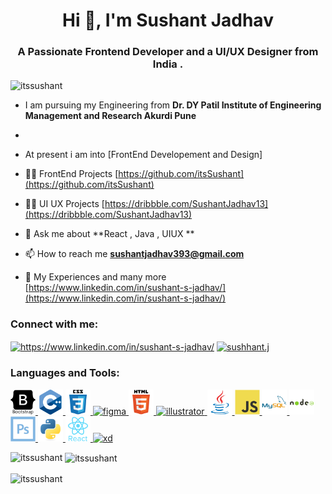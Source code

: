 <h1 align="center">Hi 👋, I'm Sushant Jadhav</h1>
<h3 align="center">A Passionate Frontend Developer and a UI/UX Designer from India .</h3>

<p align="left"> <img src="https://komarev.com/ghpvc/?username=itssushant&label=Profile%20views&color=0e75b6&style=flat" alt="itssushant" /> </p>

- I am pursuing my Engineering from **Dr. DY Patil Institute of Engineering Management and Research Akurdi Pune**

-

- At present i am into [FrontEnd Developement and Design]

- 👨‍💻 FrontEnd Projects [https://github.com/itsSushant](https://github.com/itsSushant)

- 👨‍💻 UI UX Projects [https://dribbble.com/SushantJadhav13](https://dribbble.com/SushantJadhav13)

- 💬 Ask me about **React , Java , UIUX **

- 📫 How to reach me **sushantjadhav393@gmail.com**

- 📄 My Experiences and many more [https://www.linkedin.com/in/sushant-s-jadhav/](https://www.linkedin.com/in/sushant-s-jadhav/)



<h3 align="left">Connect with me:</h3>
<p align="left">
<a href="https://linkedin.com/in/https://www.linkedin.com/in/sushant-s-jadhav/" target="blank"><img align="center" src="https://raw.githubusercontent.com/rahuldkjain/github-profile-readme-generator/master/src/images/icons/Social/linked-in-alt.svg" alt="https://www.linkedin.com/in/sushant-s-jadhav/" height="30" width="40" /></a>
<a href="https://instagram.com/sushhant.j" target="blank"><img align="center" src="https://raw.githubusercontent.com/rahuldkjain/github-profile-readme-generator/master/src/images/icons/Social/instagram.svg" alt="sushhant.j" height="30" width="40" /></a>
</p>

<h3 align="left">Languages and Tools:</h3>
<p align="left"> <a href="https://getbootstrap.com" target="_blank" rel="noreferrer"> <img src="https://raw.githubusercontent.com/devicons/devicon/master/icons/bootstrap/bootstrap-plain-wordmark.svg" alt="bootstrap" width="40" height="40"/> </a> <a href="https://www.w3schools.com/cpp/" target="_blank" rel="noreferrer"> <img src="https://raw.githubusercontent.com/devicons/devicon/master/icons/cplusplus/cplusplus-original.svg" alt="cplusplus" width="40" height="40"/> </a> <a href="https://www.w3schools.com/css/" target="_blank" rel="noreferrer"> <img src="https://raw.githubusercontent.com/devicons/devicon/master/icons/css3/css3-original-wordmark.svg" alt="css3" width="40" height="40"/> </a> <a href="https://www.figma.com/" target="_blank" rel="noreferrer"> <img src="https://www.vectorlogo.zone/logos/figma/figma-icon.svg" alt="figma" width="40" height="40"/> </a> <a href="https://www.w3.org/html/" target="_blank" rel="noreferrer"> <img src="https://raw.githubusercontent.com/devicons/devicon/master/icons/html5/html5-original-wordmark.svg" alt="html5" width="40" height="40"/> </a> <a href="https://www.adobe.com/in/products/illustrator.html" target="_blank" rel="noreferrer"> <img src="https://www.vectorlogo.zone/logos/adobe_illustrator/adobe_illustrator-icon.svg" alt="illustrator" width="40" height="40"/> </a> <a href="https://www.java.com" target="_blank" rel="noreferrer"> <img src="https://raw.githubusercontent.com/devicons/devicon/master/icons/java/java-original.svg" alt="java" width="40" height="40"/> </a> <a href="https://developer.mozilla.org/en-US/docs/Web/JavaScript" target="_blank" rel="noreferrer"> <img src="https://raw.githubusercontent.com/devicons/devicon/master/icons/javascript/javascript-original.svg" alt="javascript" width="40" height="40"/> </a> <a href="https://www.mysql.com/" target="_blank" rel="noreferrer"> <img src="https://raw.githubusercontent.com/devicons/devicon/master/icons/mysql/mysql-original-wordmark.svg" alt="mysql" width="40" height="40"/> </a> <a href="https://nodejs.org" target="_blank" rel="noreferrer"> <img src="https://raw.githubusercontent.com/devicons/devicon/master/icons/nodejs/nodejs-original-wordmark.svg" alt="nodejs" width="40" height="40"/> </a> <a href="https://www.photoshop.com/en" target="_blank" rel="noreferrer"> <img src="https://raw.githubusercontent.com/devicons/devicon/master/icons/photoshop/photoshop-line.svg" alt="photoshop" width="40" height="40"/> </a> <a href="https://www.python.org" target="_blank" rel="noreferrer"> <img src="https://raw.githubusercontent.com/devicons/devicon/master/icons/python/python-original.svg" alt="python" width="40" height="40"/> </a> <a href="https://reactjs.org/" target="_blank" rel="noreferrer"> <img src="https://raw.githubusercontent.com/devicons/devicon/master/icons/react/react-original-wordmark.svg" alt="react" width="40" height="40"/> </a> <a href="https://www.adobe.com/products/xd.html" target="_blank" rel="noreferrer"> <img src="https://cdn.worldvectorlogo.com/logos/adobe-xd.svg" alt="xd" width="40" height="40"/> </a> </p>

<p><img align="left" src="https://github-readme-stats.vercel.app/api/top-langs?username=itssushant&show_icons=true&locale=en&layout=compact" alt="itssushant" /></p>

<p>&nbsp;<img align="center" src="https://github-readme-stats.vercel.app/api?username=itssushant&show_icons=true&locale=en" alt="itssushant" /></p>

<p><img align="center" src="https://github-readme-streak-stats.herokuapp.com/?user=itssushant&" alt="itssushant" /></p>
